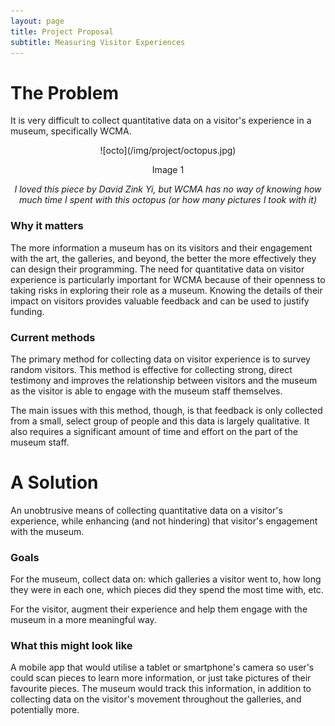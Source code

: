 ```yaml
---
layout: page
title: Project Proposal
subtitle: Measuring Visitor Experiences
---
```


# The Problem
It is very difficult to collect quantitative data on a visitor's experience in a museum, specifically WCMA.

<center>
![octo](/img/project/octopus.jpg)

Image 1

*I loved this piece by David Zink Yi, but WCMA has no way of knowing how much time I spent with this octopus (or how many pictures I took with it)*
</center>

### Why it matters
The more information a museum has on its visitors and their engagement with the art, the galleries, and beyond, the better the more effectively they can design their programming. The need for quantitative data on visitor experience is particularly important for WCMA because of their openness to taking risks in exploring their role as a museum. Knowing the details of their impact on visitors provides valuable feedback and can be used to justify funding.

### Current methods
The primary method for collecting data on visitor experience is to survey random visitors. This method is effective for collecting strong, direct testimony and improves the relationship between visitors and the museum as the visitor is able to engage with the museum staff themselves.

The main issues with this method, though, is that feedback is only collected from a small, select group of people and this data is largely qualitative. It also requires a significant amount of time and effort on the part of the museum staff.

# A Solution
An unobtrusive means of collecting quantitative data on a visitor's experience, while enhancing (and not hindering) that visitor's engagement with the museum.

### Goals
For the museum, collect data on: which galleries a visitor went to, how long they were in each one, which pieces did they spend the most time with, etc.

For the visitor, augment their experience and help them engage with the museum in a more meaningful way.

### What this might look like
A mobile app that would utilise a tablet or smartphone's camera so user's could scan pieces to learn more information, or just take pictures of their favourite pieces. The museum would track this information, in addition to collecting data on the visitor's movement throughout the galleries, and potentially more.
